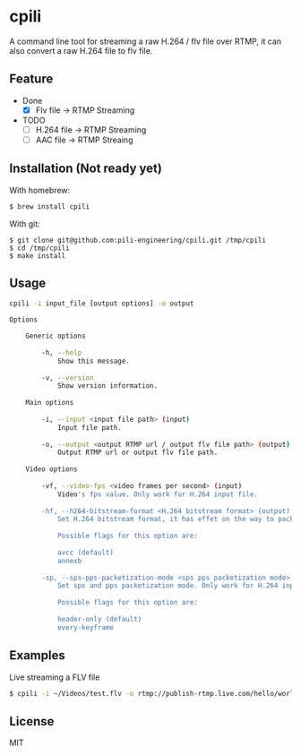 # cpili

A command line tool for streaming a raw H.264 / flv file over RTMP, it can also convert a raw H.264 file to flv file.

## Feature

- Done
    - [x] Flv file -> RTMP Streaming
- TODO
    - [ ] H.264 file -> RTMP Streaming
    - [ ] AAC file -> RTMP Streaing

## Installation (Not ready yet)

With homebrew:

```bash
$ brew install cpili
```

With git:

```
$ git clone git@github.com:pili-engineering/cpili.git /tmp/cpili
$ cd /tmp/cpili
$ make install
```

## Usage

```bash
cpili -i input_file [output options] -o output

Options

    Generic options
    
        -h, --help
            Show this message.
            
        -v, --version
            Show version information.
        
    Main options
    
        -i, --input <input file path> (input)
            Input file path.
            
        -o, --output <output RTMP url / output flv file path> (output)
            Output RTMP url or output flv file path.
            
    Video options
        
        -vf, --video-fps <video frames per second> (input)
            Video's fps value. Only work for H.264 input file.
        
        -hf, --h264-bitstream-format <H.264 bitstream format> (output)
            Set H.264 bitstream format, it has effet on the way to packetize NAL units into flv tag. Only work for H.264 input file.
            
            Possible flags for this option are:
            
            avcc (default)
            annexb
            
        -sp, --sps-pps-packetization-mode <sps pps packetization mode> (output)
            Set sps and pps packetization mode. Only work for H.264 input file.
            
            Possible flags for this option are:
            
            header-only (default)
            every-keyframe
```

## Examples

Live streaming a FLV file

```bash
$ cpili -i ~/Videos/test.flv -o rtmp://publish-rtmp.live.com/hello/world
```

## License

MIT
